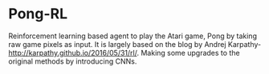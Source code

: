 # Pong-RL
Reinforcement learning based agent to play the Atari game, Pong by taking raw game pixels as input. It is largely based on the blog by Andrej Karpathy- http://karpathy.github.io/2016/05/31/rl/. Making some upgrades to the original methods by introducing CNNs.
